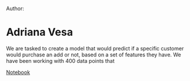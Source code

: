 Author:

# Adriana Vesa


We are tasked to create a model that would predict if a specific customer would purchase an add or not, based on a set of features they have. 
We have been working with 400 data points that    


[Notebook](https://github.com/adrianavesa/logistic_regression_on_ads/blob/main/advertisment_classifiers_standard_scaler.ipynb)
